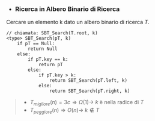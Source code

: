 - ### Ricerca in Albero Binario di Ricerca
Cercare un elemento k dato un albero binario di ricerca $T$.
``` Pseudocodice TI:"SBT_Search" "FOLD"
// chiamata: SBT_Search(T.root, k)
<type> SBT_Search(pT, k)
	if pT == Null:
		return Null
	else:
		if pT.key == k:
			return pT
		else:
			if pT.key > k:
				return SBT_Search(pT.left, k)
			else:
				return SBT_Search(pT.right, k)
```

>- $T_{migliore}(n) = 3c \Rightarrow Ω(1) \rightarrow$ $k$ è nella radice di $T$
>- $T_{peggiore}(n) \Rightarrow O(n) \rightarrow$ $k\notin T$